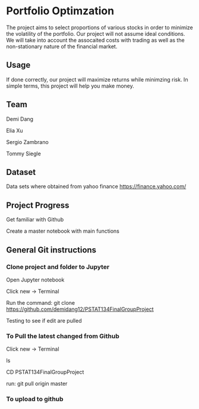 # Portfolio Optimzation
The project aims to select proportions of various stocks in order to minimize the volatility of the portfolio. Our project will not assume ideal conditions. We will take into account the assocaited costs with trading as well as the non-stationary nature of the financial market. 

## Usage
If done correctly, our project will maximize returns while minimzing risk. In simple terms, this project will help you make money. 

## Team
Demi Dang 

Elia Xu

Sergio Zambrano 

Tommy Siegle

## Dataset
Data sets where obtained from yahoo finance 
https://finance.yahoo.com/

## Project Progress
Get familiar with Github

Create a master notebook with main functions

## General Git instructions

### Clone project and folder to Jupyter

Open Jupyter notebook

Click new -> Terminal 

Run the command: git clone https://github.com/demidang12/PSTAT134FinalGroupProject

Testing to see if edit are pulled

### To Pull the latest changed from Github

Click new -> Terminal

ls

CD PSTAT134FinalGroupProject

run: git pull origin master

### To upload to github


